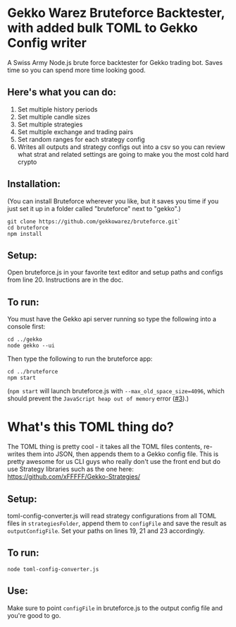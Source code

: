 # Gekko Warez Bruteforce Backtester, with added bulk TOML to Gekko Config writer

A Swiss Army Node.js brute force backtester for Gekko trading bot. Saves time so you can spend more time looking good.

## Here's what you can do:

1. Set multiple history periods
2. Set multiple candle sizes
3. Set multiple strategies
4. Set multiple exchange and trading pairs
5. Set random ranges for each strategy config
6. Writes all outputs and strategy configs out into a csv so you can review what strat and related settings are going to make you the most cold hard crypto

## Installation:
(You can install Bruteforce wherever you like, but it saves you time if you just set it up in a folder called "bruteforce" next to "gekko".)

```
git clone https://github.com/gekkowarez/bruteforce.git`
cd bruteforce
npm install
```

## Setup:

Open bruteforce.js in your favorite text editor and setup paths and configs from line 20. Instructions are in the doc.

## To run:

You must have the Gekko api server running so type the following into a console first:

```
cd ../gekko
node gekko --ui
```

Then type the following to run the bruteforce app:

```
cd ../bruteforce
npm start
```

(`npm start` will launch bruteforce.js with `--max_old_space_size=4096`, which should prevent the `JavaScript heap out of memory` error ([#3](https://github.com/gekkowarez/bruteforce/issues/3)).)

# What's this TOML thing do?
The TOML thing is pretty cool - it takes all the TOML files contents, re-writes them into JSON, then appends them to a Gekko config file. This is pretty awesome for us CLI guys who really don't use the front end but do use Strategy libraries such as the one here:
https://github.com/xFFFFF/Gekko-Strategies/

## Setup:
toml-config-converter.js will read strategy configurations from all TOML files in `strategiesFolder`, append them to `configFile` and save the result as `outputConfigFile`. Set your paths on lines 19, 21 and 23 accordingly.

## To run:
```
node toml-config-converter.js
```

## Use:
Make sure to point `configFile` in bruteforce.js to the output config file and you're good to go.
